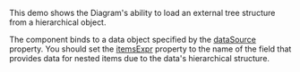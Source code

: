 This demo shows the Diagram's ability to load an external tree structure from a hierarchical object. 
<!--split-->

The component binds to a data object specified by the [dataSource](/Documentation/ApiReference/UI_Components/dxDiagram/Configuration/nodes/#dataSource) property. You should set the [itemsExpr](/Documentation/ApiReference/UI_Components/dxDiagram/Configuration/nodes/#itemsExpr) property to the name of the field that provides data for nested items due to the data's hierarchical structure.